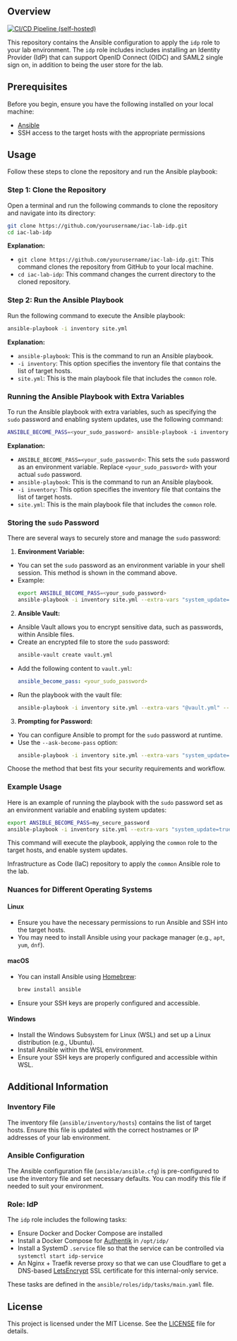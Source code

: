 ## Overview

[![CI/CD Pipeline (self-hosted)](https://github.com/codemonkey-science/iac-lab-idp/actions/workflows/ci.yaml/badge.svg)](https://github.com/codemonkey-science/iac-lab-idp/actions/workflows/ci.yaml)

This repository contains the Ansible configuration to apply the `idp` role to your lab environment. The `idp` role includes includes installing an Identity Provider (IdP) that can support OpenID Connect (OIDC) and SAML2 single sign on, in addition to being the user store for the lab.

## Prerequisites

Before you begin, ensure you have the following installed on your local machine:
- [Ansible](https://docs.ansible.com/ansible/latest/installation_guide/intro_installation.html)
- SSH access to the target hosts with the appropriate permissions

## Usage

Follow these steps to clone the repository and run the Ansible playbook:

### Step 1: Clone the Repository

Open a terminal and run the following commands to clone the repository and navigate into its directory:

```sh
git clone https://github.com/yourusername/iac-lab-idp.git
cd iac-lab-idp
```

**Explanation:**
- `git clone https://github.com/yourusername/iac-lab-idp.git`: This command clones the repository from GitHub to your local machine.
- `cd iac-lab-idp`: This command changes the current directory to the cloned repository.

### Step 2: Run the Ansible Playbook

Run the following command to execute the Ansible playbook:

```sh
ansible-playbook -i inventory site.yml
```

**Explanation:**
- `ansible-playbook`: This is the command to run an Ansible playbook.
- `-i inventory`: This option specifies the inventory file that contains the list of target hosts.
- `site.yml`: This is the main playbook file that includes the `common` role.

### Running the Ansible Playbook with Extra Variables

To run the Ansible playbook with extra variables, such as specifying the `sudo` password and enabling system updates, use the following command:

```sh
ANSIBLE_BECOME_PASS=<your_sudo_password> ansible-playbook -i inventory site.yml --extra-vars "system_update=true"
```

**Explanation:**
- `ANSIBLE_BECOME_PASS=<your_sudo_password>`: This sets the `sudo` password as an environment variable. Replace `<your_sudo_password>` with your actual `sudo` password.
- `ansible-playbook`: This is the command to run an Ansible playbook.
- `-i inventory`: This option specifies the inventory file that contains the list of target hosts.
- `site.yml`: This is the main playbook file that includes the `common` role.

### Storing the `sudo` Password

There are several ways to securely store and manage the `sudo` password:

1. **Environment Variable:**
  - You can set the `sudo` password as an environment variable in your shell session. This method is shown in the command above.
  - Example:
    ```sh
    export ANSIBLE_BECOME_PASS=<your_sudo_password>
    ansible-playbook -i inventory site.yml --extra-vars "system_update=true"
    ```

2. **Ansible Vault:**
  - Ansible Vault allows you to encrypt sensitive data, such as passwords, within Ansible files.
  - Create an encrypted file to store the `sudo` password:
    ```sh
    ansible-vault create vault.yml
    ```
  - Add the following content to `vault.yml`:
    ```yaml
    ansible_become_pass: <your_sudo_password>
    ```
  - Run the playbook with the vault file:
    ```sh
    ansible-playbook -i inventory site.yml --extra-vars "@vault.yml" --ask-vault-pass
    ```

3. **Prompting for Password:**
  - You can configure Ansible to prompt for the `sudo` password at runtime.
  - Use the `--ask-become-pass` option:
    ```sh
    ansible-playbook -i inventory site.yml --extra-vars "system_update=true" --ask-become-pass
    ```

Choose the method that best fits your security requirements and workflow.

### Example Usage

Here is an example of running the playbook with the `sudo` password set as an environment variable and enabling system updates:

```sh
export ANSIBLE_BECOME_PASS=my_secure_password
ansible-playbook -i inventory site.yml --extra-vars "system_update=true"
```

This command will execute the playbook, applying the `common` role to the target hosts, and enable system updates.

Infrastructure as Code (IaC) repository to apply the `common` Ansible role to the lab.

### Nuances for Different Operating Systems

#### Linux

- Ensure you have the necessary permissions to run Ansible and SSH into the target hosts.
- You may need to install Ansible using your package manager (e.g., `apt`, `yum`, `dnf`).

#### macOS

- You can install Ansible using [Homebrew](https://brew.sh/):
  ```sh
  brew install ansible
  ```
- Ensure your SSH keys are properly configured and accessible.

#### Windows

- Install the Windows Subsystem for Linux (WSL) and set up a Linux distribution (e.g., Ubuntu).
- Install Ansible within the WSL environment.
- Ensure your SSH keys are properly configured and accessible within WSL.

## Additional Information

### Inventory File

The inventory file (`ansible/inventory/hosts`) contains the list of target hosts. Ensure this file is updated with the correct hostnames or IP addresses of your lab environment.

### Ansible Configuration

The Ansible configuration file (`ansible/ansible.cfg`) is pre-configured to use the inventory file and set necessary defaults. You can modify this file if needed to suit your environment.

### Role: IdP

The `idp` role includes the following tasks:
- Ensure Docker and Docker Compose are installed
- Install a Docker Compose for [Authentik](https://goauthentik.io/) in `/opt/idp/`
- Install a SystemD `.service` file so that the service can be controlled via `systemctl start idp-service`
- An Nginx + Traefik reverse proxy so that we can use Cloudflare to get a DNS-based [LetsEncrypt](https://letsencrypt.org/) SSL certificate for this internal-only service.

These tasks are defined in the `ansible/roles/idp/tasks/main.yaml` file.

## License

This project is licensed under the MIT License. See the [LICENSE](LICENSE) file for details.